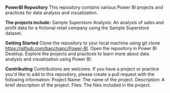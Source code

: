 **PowerBI Repository**
This repository contains various Power BI projects and practices for data analysis and visualization.

**The projects include:**
Sample Superstore Analysis: An analysis of sales and profit data for a fictional retail company using the Sample Superstore dataset.

**Getting Started**
Clone the repository to your local machine using git clone https://github.com/bacchianc/Power-BI.
Open the repository in Power BI Desktop.
Explore the projects and practices to learn more about data analysis and visualization using Power BI.


**Contributing**
Contributions are welcome. If you have a project or practice you'd like to add to this repository, please create a pull request with the following information:
Project Name: The name of the project.
Description: A brief description of the project.
Files: The files included in the project.
